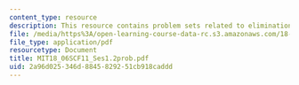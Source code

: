 ```yaml
---
content_type: resource
description: This resource contains problem sets related to elimination with matrices.
file: /media/https%3A/open-learning-course-data-rc.s3.amazonaws.com/18-06sc-linear-algebra-fall-2011/2a96d025346d8845829251cb918caddd_MIT18_06SCF11_Ses1.2prob.pdf
file_type: application/pdf
resourcetype: Document
title: MIT18_06SCF11_Ses1.2prob.pdf
uid: 2a96d025-346d-8845-8292-51cb918caddd
---
```


